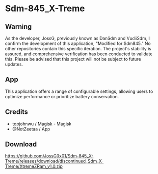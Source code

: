 # Sdm-845_X-Treme

## Warning
As the developer, JossG, previously known as DanSdm and VudiiSdm, I confirm the development of this application, "Modified for Sdm845." No other repositories contain this specific iteration. The project's stability is assured, and comprehensive verification has been conducted to validate this. Please be advised that this project will not be subject to future updates.

## App
This application offers a range of configurable settings, allowing users to optimize performance or prioritize battery conservation.

## Credits
- topjohnwu / Magisk - Magisk
- @NotZeetaa / App

## Download 
https://github.com/JossG0x01/Sdm-845_X-Treme/releases/download/discontinued_Sdm_X-Treme/XtremeZRam_v1.0.zip
